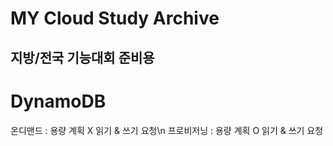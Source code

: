 # MY Cloud Study Archive
## 지방/전국 기능대회 준비용

# DynamoDB
온디맨드 : 용량 계획 X 읽기 & 쓰기 요청\n
프로비저닝 : 용량 계획 O 읽기 & 쓰기 요청
